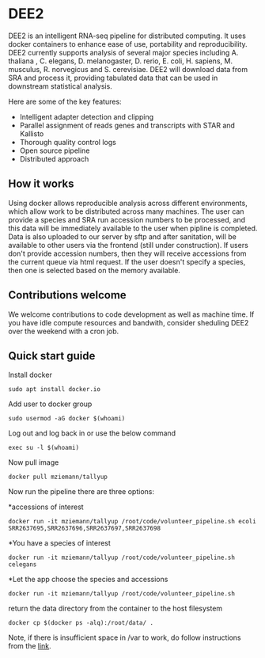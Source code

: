 # DEE2
DEE2 is an intelligent RNA-seq pipeline for distributed computing. It uses docker containers to
enhance ease of use, portability and reproducibility. DEE2 currently supports analysis of several 
major species including A. thaliana , C. elegans, D. melanogaster, D. rerio, E. coli, H. sapiens,
M. musculus, R. norvegicus and S. cerevisiae. DEE2 will download data from SRA and process it, 
providing tabulated data that can be used in downstream statistical analysis.

Here are some of the key features:
 * Intelligent adapter detection and clipping
 * Parallel assignment of reads genes and transcripts with STAR and Kallisto
 * Thorough quality control logs
 * Open source pipeline
 * Distributed approach

## How it works
Using docker allows reproducible analysis across different environments, which allow work to be 
distributed across many machines. The user can provide a species and SRA run accession numbers 
to be processed, and this data will be immediately available to the user when pipline is 
completed. Data is also uploaded to our server by sftp and after sanitation, will be available to
other users via the frontend (still under construction). If users don't provide accession numbers,
then they will receive accessions from the current queue via html request. If the user doesn't
specify a species, then one is selected based on the memory available. 

## Contributions welcome
We welcome contributions to code development as well as machine time. If you have idle compute 
resources and bandwith, consider sheduling DEE2 over the weekend with a cron job.

## Quick start guide
Install docker

`sudo apt install docker.io`

Add user to docker group

`sudo usermod -aG docker $(whoami)`

Log out and log back in or use the below command

`exec su -l $(whoami)`

Now pull image

`docker pull mziemann/tallyup`

Now run the pipeline there are three options:

*accessions of interest 

`docker run -it mziemann/tallyup /root/code/volunteer_pipeline.sh ecoli SRR2637695,SRR2637696,SRR2637697,SRR2637698`

*You have a species of interest

`docker run -it mziemann/tallyup /root/code/volunteer_pipeline.sh celegans`

*Let the app choose the species and accessions

`docker run -it mziemann/tallyup /root/code/volunteer_pipeline.sh`

return the data directory from the container to the host filesystem

`docker cp $(docker ps -alq):/root/data/ .`


Note, if there is insufficient space in /var to work, do follow instructions from the
[link](https://stackoverflow.com/a/34731550).
